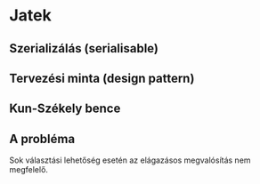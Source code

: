 # Jatek
## Szerializálás (serialisable)
## Tervezési minta (design pattern)
## Kun-Székely bence
## A probléma
Sok választási lehetőség esetén az elágazásos megvalósítás nem megfelelő.
